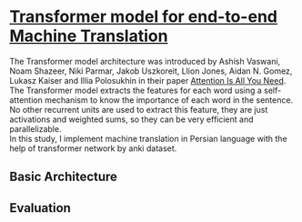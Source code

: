 # [Transformer model for end-to-end Machine Translation](https://github.com/amousavi9/Machine-Translation-using-Transformer)
The Transformer model architecture was introduced by Ashish Vaswani, Noam Shazeer, Niki Parmar, Jakob Uszkoreit, Llion Jones, Aidan N. Gomez, Lukasz Kaiser and Illia Polosukhin in their paper [Attention Is All You Need](https://arxiv.org/abs/1706.03762).    
The Transformer model extracts the features for each word using a self-attention mechanism to know the importance of each word in the sentence. No other recurrent units are used to extract this feature, they are just activations and weighted sums, so they can be very efficient and parallelizable.   
In this study, I implement machine translation in Persian language with the help of transformer network by anki dataset.

## Basic Architecture

## Evaluation
